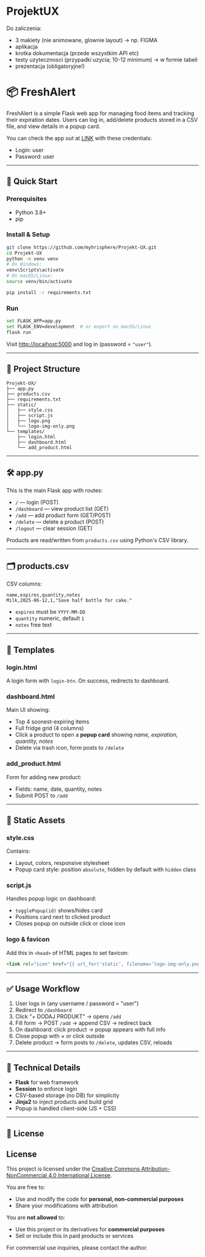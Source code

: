 # ProjektUX

Do zaliczenia:
  *  3 makiety (nie animowane, glownie layout) -> np. FIGMA
  *  aplikacja
  *  krotka dokumentacja (przede wszystkim API etc)
  *  testy uzytecznosci (przypadki uzycia; 10-12 minimum) -> w formie tabeli
  *  prezentacja (obligatoryjne!)

# 📦 FreshAlert

FreshAlert is a simple Flask web app for managing food items and tracking their expiration dates. Users can log in, add/delete products stored in a CSV file, and view details in a popup card.

You can check the app out at [LINK](projekt-ux-production.up.railway.app) with these credentials:
  *  Login: user
  *  Password: user

---

## 🚀 Quick Start

### Prerequisites
- Python 3.8+
- pip

### Install & Setup
```bash
git clone https://github.com/myhrisphere/Projekt-UX.git
cd Projekt-UX
python -m venv venv
# On Windows:
venv\Scripts\activate
# On macOS/Linux:
source venv/bin/activate

pip install -r requirements.txt
```

### Run
```bash
set FLASK_APP=app.py
set FLASK_ENV=development  # or export on macOS/Linux
flask run
```
Visit [http://localhost:5000](http://localhost:5000) and log in (password = `"user"`). 

---

## 🔧 Project Structure

```
Projekt-UX/
├── app.py
├── products.csv
├── requirements.txt
├── static/
│   ├── style.css
│   ├── script.js
│   ├── logo.png
│   └── logo-img-only.png
└── templates/
    ├── login.html
    ├── dashboard.html
    └── add_product.html
```

---

## 🛠️ app.py

This is the main Flask app with routes:

- `/` — login (POST)
- `/dashboard` — view product list (GET)
- `/add` — add product form (GET/POST)
- `/delete` — delete a product (POST)
- `/logout` — clear session (GET)

Products are read/written from `products.csv` using Python's CSV library.

---

## 🗂️ products.csv

CSV columns:

```
name,expires,quantity,notes
Milk,2025-06-12,1,"Save half bottle for cake."
```

- `expires` must be `YYYY‑MM‑DD`
- `quantity` numeric, default `1`
- `notes` free text

---

## 🧩 Templates

### login.html
A login form with `login-btn`. On success, redirects to dashboard.

### dashboard.html
Main UI showing:
- Top 4 soonest-expiring items
- Full fridge grid (4 columns)
- Click a product to open a **popup card** showing *name, expiration, quantity, notes*
- Delete via trash icon, form posts to `/delete`

### add_product.html
Form for adding new product:
- Fields: name, date, quantity, notes
- Submit POST to `/add`

---

## 🎨 Static Assets

### style.css
Contains:
- Layout, colors, responsive stylesheet
- Popup card style: position `absolute`, hidden by default with `hidden` class

### script.js
Handles popup logic on dashboard:
- `togglePopup(id)` shows/hides card
- Positions card next to clicked product
- Closes popup on outside click or close icon

### logo & favicon
Add this in `<head>` of HTML pages to set favicon:

```html
<link rel="icon" href="{{ url_for('static', filename='logo-img-only.png') }}">
```

---

## ✅ Usage Workflow

1. User logs in (any username / password = "user")
2. Redirect to `/dashboard`
3. Click "+ DODAJ PRODUKT" → opens `/add`
4. Fill form → POST `/add` → append CSV → redirect back
5. On dashboard: click product → popup appears with full info
6. Close popup with × or click outside
7. Delete product → form posts to `/delete`, updates CSV, reloads

---

## 📌 Technical Details

- **Flask** for web framework  
- **Session** to enforce login  
- CSV-based storage (no DB) for simplicity  
- **Jinja2** to inject products and build grid  
- Popup is handled client-side (JS + CSS)

---

## 📝 License
## License

This project is licensed under the [Creative Commons Attribution-NonCommercial 4.0 International License](https://creativecommons.org/licenses/by-nc/4.0/).

You are free to:
- Use and modify the code for **personal, non-commercial purposes**
- Share your modifications with attribution

You are **not allowed** to:
- Use this project or its derivatives for **commercial purposes**
- Sell or include this in paid products or services

For commercial use inquiries, please contact the author.

